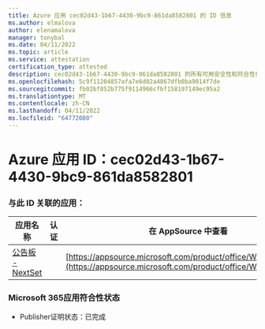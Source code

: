 ```yaml
---
title: Azure 应用 cec02d43-1b67-4430-9bc9-861da8582801 的 ID 信息
ms.author: elmalova
author: elenamalova
manager: tonybal
ms.date: 04/11/2022
ms.topic: article
ms.service: attestation
certification_type: attested
description: cec02d43-1b67-4430-9bc9-861da8582801 的所有可用安全性和符合性信息。
ms.openlocfilehash: 5c9f11204857afa7e6d02a4867dfb0ba9014f7de
ms.sourcegitcommit: fb02bf852b775f9114966cfbf158197149ec95a2
ms.translationtype: MT
ms.contentlocale: zh-CN
ms.lasthandoff: 04/11/2022
ms.locfileid: "64772080"
---
```

# <a name="azure-app-id-cec02d43-1b67-4430-9bc9-861da8582801"></a>Azure 应用 ID：cec02d43-1b67-4430-9bc9-861da8582801


### <a name="apps-associated-with-this-id"></a>与此 ID 关联的应用：
| **应用名称** | **认证** | **在 AppSource 中查看** |
|--------------|---------------|-----------------------|
| [公告板 - NextSet](../forward/WA200002122.md) |  | [https://appsource.microsoft.com/product/office/WA200002122](https://appsource.microsoft.com/product/office/WA200002122) |

### <a name="microsoft-365-app-compliance-status"></a>Microsoft 365应用符合性状态
- Publisher证明状态：已完成

